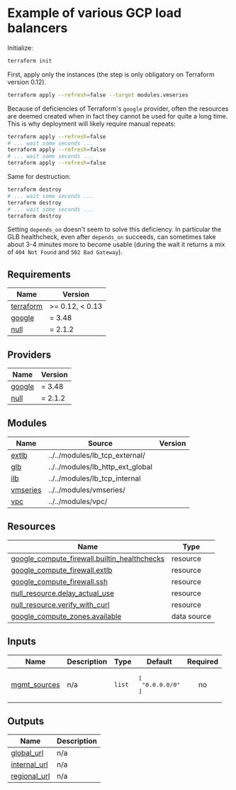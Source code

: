 
# Example of various GCP load balancers

Initialize:

```bash
terraform init
```

First, apply only the instances (the step is only obligatory on Terraform version 0.12).

```bash
terraform apply --refresh=false --target modules.vmseries
```

Because of deficiencies of Terraform's `google` provider, often the resources are deemed created when in fact they cannot be used
for quite a long time. This is why deployment will likely require manual repeats:

```bash
terraform apply --refresh=false
# ... wait some seconds ...
terraform apply --refresh=false
# ... wait some seconds ...
terraform apply --refresh=false
```

Same for destruction:

```bash
terraform destroy
# ... wait some seconds ...
terraform destroy
# ... wait some seconds ...
terraform destroy
```

Setting `depends_on` doesn't seem to solve this deficiency. In particular the GLB healthcheck, even after `depends_on` succeeds, can sometimes take about 3-4 minutes more to become usable (during the wait it returns a mix of `404 Not Found` and `502 Bad Gateway`).

<!-- BEGINNING OF PRE-COMMIT-TERRAFORM DOCS HOOK -->
## Requirements

| Name | Version |
|------|---------|
| <a name="requirement_terraform"></a> [terraform](#requirement\_terraform) | >= 0.12, < 0.13 |
| <a name="requirement_google"></a> [google](#requirement\_google) | = 3.48 |
| <a name="requirement_null"></a> [null](#requirement\_null) | = 2.1.2 |

## Providers

| Name | Version |
|------|---------|
| <a name="provider_google"></a> [google](#provider\_google) | = 3.48 |
| <a name="provider_null"></a> [null](#provider\_null) | = 2.1.2 |

## Modules

| Name | Source | Version |
|------|--------|---------|
| <a name="module_extlb"></a> [extlb](#module\_extlb) | ../../modules/lb_tcp_external/ |  |
| <a name="module_glb"></a> [glb](#module\_glb) | ../../modules/lb_http_ext_global |  |
| <a name="module_ilb"></a> [ilb](#module\_ilb) | ../../modules/lb_tcp_internal |  |
| <a name="module_vmseries"></a> [vmseries](#module\_vmseries) | ../../modules/vmseries/ |  |
| <a name="module_vpc"></a> [vpc](#module\_vpc) | ../../modules/vpc/ |  |

## Resources

| Name | Type |
|------|------|
| [google_compute_firewall.builtin_healthchecks](https://registry.terraform.io/providers/hashicorp/google/3.48/docs/resources/compute_firewall) | resource |
| [google_compute_firewall.extlb](https://registry.terraform.io/providers/hashicorp/google/3.48/docs/resources/compute_firewall) | resource |
| [google_compute_firewall.ssh](https://registry.terraform.io/providers/hashicorp/google/3.48/docs/resources/compute_firewall) | resource |
| [null_resource.delay_actual_use](https://registry.terraform.io/providers/hashicorp/null/2.1.2/docs/resources/resource) | resource |
| [null_resource.verify_with_curl](https://registry.terraform.io/providers/hashicorp/null/2.1.2/docs/resources/resource) | resource |
| [google_compute_zones.available](https://registry.terraform.io/providers/hashicorp/google/3.48/docs/data-sources/compute_zones) | data source |

## Inputs

| Name | Description | Type | Default | Required |
|------|-------------|------|---------|:--------:|
| <a name="input_mgmt_sources"></a> [mgmt\_sources](#input\_mgmt\_sources) | n/a | `list` | <pre>[<br>  "0.0.0.0/0"<br>]</pre> | no |

## Outputs

| Name | Description |
|------|-------------|
| <a name="output_global_url"></a> [global\_url](#output\_global\_url) | n/a |
| <a name="output_internal_url"></a> [internal\_url](#output\_internal\_url) | n/a |
| <a name="output_regional_url"></a> [regional\_url](#output\_regional\_url) | n/a |
<!-- END OF PRE-COMMIT-TERRAFORM DOCS HOOK -->
